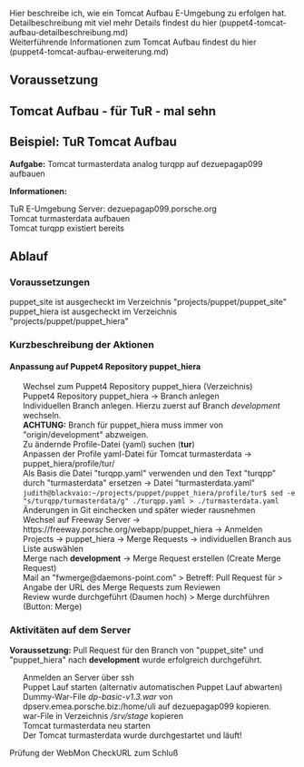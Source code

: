 <!--
.. title: TuR: Tomcat Aufbau
.. date: 2018-11-19 09:00:00
.. tags: tur, puppet4
.. category: TuR
.. link:
.. description:
.. type: text
.. author: Judith Platzer
-->

<!--
TuR: Tomcat Aufbau
==================
-->

<div id="toc" />

Hier beschreibe ich, wie ein Tomcat Aufbau E-Umgebung zu erfolgen hat.     
Detailbeschreibung mit viel mehr Details findest du [hier (puppet4-tomcat-aufbau-detailbeschreibung.md)](puppet4-tomcat-aufbau-detailbeschreibung.md)  
Weiterführende Informationen zum Tomcat Aufbau findest du [hier (puppet4-tomcat-aufbau-erweiterung.md)](puppet4-tomcat-aufbau-erweiterung.md)

<!-- TEASER_END -->

Voraussetzung
--------------

Tomcat Aufbau - für TuR - mal sehn    
-------------

## Beispiel: TuR Tomcat Aufbau

**Aufgabe:** Tomcat turmasterdata analog turqpp auf dezuepagap099 aufbauen

**Informationen:**  
* TuR E-Umgebung Server: dezuepagap099.porsche.org
* Tomcat turmasterdata aufbauen
* Tomcat turqpp existiert bereits   

## Ablauf

### Voraussetzungen

* puppet_site ist ausgecheckt im Verzeichnis "projects/puppet/puppet_site"
* puppet_hiera ist ausgecheckt im Verzeichnis "projects/puppet/puppet_hiera"


### Kurzbeschreibung der Aktionen

#### Anpassung auf Puppet4 Repository puppet_hiera

1. Wechsel zum Puppet4 Repository puppet_hiera (Verzeichnis)   
2. Puppet4 Repository puppet_hiera -> Branch anlegen      
   Individuellen Branch anlegen. Hierzu zuerst auf Branch *development* wechseln.   
   **ACHTUNG:** Branch für puppet_hiera muss immer von "origin/development" abzweigen.      
3. Zu ändernde Profile-Datei (yaml) suchen (**tur**)       
4. Anpassen der Profile yaml-Datei für Tomcat turmasterdata -> puppet_hiera/profile/tur/     
   Als Basis die Datei "turqpp.yaml" verwenden und den Text "turqpp" durch "turmasterdata" ersetzen -> Datei "turmasterdata.yaml"      
   `judith@blackvaio:~/projects/puppet/puppet_hiera/profile/tur$ sed -e "s/turqpp/turmasterdata/g" ./turqpp.yaml > ./turmasterdata.yaml`    
5. Änderungen in Git einchecken und später wieder rausnehmen  
6. Wechsel auf Freeway Server  -> https://freeway.porsche.org/webapp/puppet_hiera -> Anmelden   
7. Projects -> puppet_hiera -> Merge Requests -> individuellen Branch aus Liste auswählen   
8. Merge nach **development**  -> Merge Request erstellen (Create Merge Request)
9. Mail an "fwmerge@daemons-point.com" > Betreff: Pull Request für <XXXXXX> > Angabe der URL des Merge Requests zum Reviewen
10. Review wurde durchgeführt (Daumen hoch) > Merge durchführen (Button: Merge)

### Aktivitäten auf dem Server

**Voraussetzung:** Pull Request für den Branch von "puppet_site" und "puppet_hiera" nach **development** wurde erfolgreich durchgeführt.

1. Anmelden an Server über ssh
2. Puppet Lauf starten (alternativ automatischen Puppet Lauf abwarten)
3. Dummy-War-File *dp-basic-v1.3.war* von dpserv.emea.porsche.biz:/home/uli auf dezuepagap099 kopieren.
4. war-File in Verzeichnis */srv/stage* kopieren 
5. Tomcat turmasterdata neu starten  
6. Der Tomcat turmasterdata wurde durchgestartet und läuft!        

Prüfung der WebMon CheckURL zum Schluß

